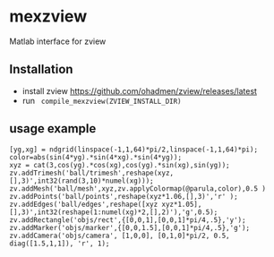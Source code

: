 # mexzview
Matlab interface for zview

## Installation
* install zview https://github.com/ohadmen/zview/releases/latest
* run ``` compile_mexzview(ZVIEW_INSTALL_DIR)```


## usage example
```
[yg,xg] = ndgrid(linspace(-1,1,64)*pi/2,linspace(-1,1,64)*pi);
color=abs(sin(4*yg).*sin(4*xg).*sin(4*yg));
xyz = cat(3,cos(yg).*cos(xg),cos(yg).*sin(xg),sin(yg));
zv.addTrimesh('ball/trimesh',reshape(xyz,[],3)',int32(rand(3,10)*numel(xg)));
zv.addMesh('ball/mesh',xyz,zv.applyColormap(@parula,color),0.5 )
zv.addPoints('ball/points',reshape(xyz*1.06,[],3)','r' );
zv.addEdges('ball/edges',reshape([xyz xyz*1.05],[],3)',int32(reshape(1:numel(xg)*2,[],2)'),'g',0.5);
zv.addRectangle('objs/rect',{[0,0,1],[0,0,1]*pi/4,.5},'y');
zv.addMarker('objs/marker',{[0,0,1.5],[0,0,1]*pi/4,.5},'g');
zv.addCamera('objs/camera', [1,0,0], [0,1,0]*pi/2, 0.5, diag([1.5,1,1]), 'r', 1);
```
